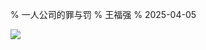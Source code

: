 % 一人公司的罪与罚
% 王福强
% 2025-04-05

![](https://img.shields.io/badge/福强私享会-red.svg?style=flat)










